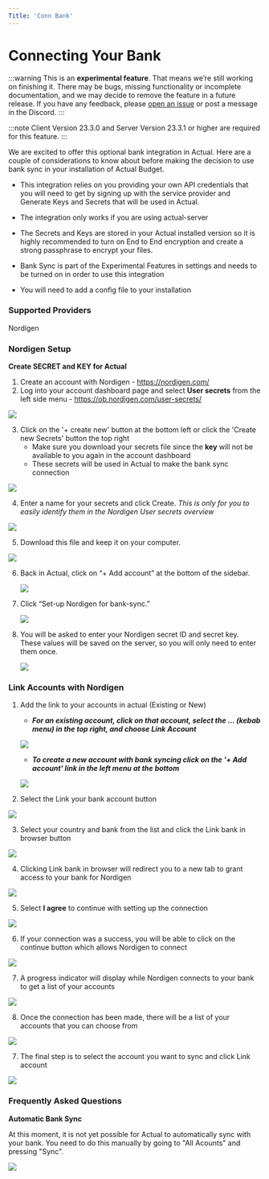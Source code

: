 ```yaml
---
Title: 'Conn Bank'
---
```


# Connecting Your Bank

:::warning
This is an **experimental feature**. That means we’re still working on finishing it. There may be bugs, missing functionality or incomplete documentation, and we may decide to remove the feature in a future release. If you have any feedback, please [open an issue](https://github.com/actualbudget/actual/issues) or post a message in the Discord.
:::

:::note
Client Version 23.3.0 and
Server Version 23.3.1 or higher are required for this feature.
:::

We are excited to offer this optional bank integration in Actual. Here are a couple of considerations to know about before making the decision to use bank sync in your installation of Actual Budget.

- This integration relies on you providing your own API credentials that you will need to get by signing up with the service provider and Generate Keys and Secrets that will be used in Actual.

- The integration only works if you are using actual-server

- The Secrets and Keys are stored in your Actual installed version so it is highly recommended to turn on End to End encryption and create a strong passphrase to encrypt your files.

- Bank Sync is part of the Experimental Features in settings and needs to be turned on in order to use this integration

- You will need to add a config file to your installation

### Supported Providers

Nordigen

### Nordigen Setup

**Create SECRET and KEY for Actual**

1. Create an account with Nordigen - https://nordigen.com/
2. Log into your account dashboard page and select **User secrets** from the left side menu - https://ob.nordigen.com/user-secrets/

![](/static/img/connecting-your-bank/connecting-your-bank-nordigen-01.png)

3. Click on the '+ create new' button at the bottom left or click the 'Create new Secrets' button the top right
   - Make sure you download your secrets file since the **key** will not be available to you again in the account dashboard
   - These secrets will be used in Actual to make the bank sync connection

![](/static/img/connecting-your-bank/connecting-your-bank-nordigen-02.png)

4. Enter a name for your secrets and click Create.
   _This is only for you to easily identify them in the Nordigen User secrets overview_

![](/static/img/connecting-your-bank/connecting-your-bank-nordigen-03.png)

5. Download this file and keep it on your computer.

![](/static/img/connecting-your-bank/connecting-your-bank-nordigen-04.png)

6. Back in Actual, click on “+ Add account” at the bottom of the sidebar.

   ![](/static/img/connecting-your-bank/connecting-your-bank-02.png)

7. Click “Set-up Nordigen for bank-sync.”

   ![](/static/img/connecting-your-bank/connecting-your-bank-nordigen-05.png)

8. You will be asked to enter your Nordigen secret ID and secret key. These values will be saved on the server, so you will only need to enter them once.

   ![](/static/img/connecting-your-bank/connecting-your-bank-nordigen-06.png)

### Link Accounts with Nordigen

1. Add the link to your accounts in actual (Existing or New)

   - **_For an existing account, click on that account, select the ... (kebab menu) in the top right, and choose Link Account_**

   ![](/static/img/connecting-your-bank/connecting-your-bank-01.png)

   - **_To create a new account with bank syncing click on the '+ Add account' link in the left menu at the bottom_**

   ![](/static/img/connecting-your-bank/connecting-your-bank-02.png)

2. Select the Link your bank account button

![](/static/img/connecting-your-bank/connecting-your-bank-03.png)

3. Select your country and bank from the list and click the Link bank in browser button

![](/static/img/connecting-your-bank/connecting-your-bank-04.png)

4. Clicking Link bank in browser will redirect you to a new tab to grant access to your bank for Nordigen

![](/static/img/connecting-your-bank/connecting-your-bank-05.png)

5. Select **I agree** to continue with setting up the connection

![](/static/img/connecting-your-bank/connecting-your-bank-06.png)

6. If your connection was a success, you will be able to click on the continue button which allows Nordigen to connect

![](/static/img/connecting-your-bank/connecting-your-bank-07.png)

7. A progress indicator will display while Nordigen connects to your bank to get a list of your accounts

![](/static/img/connecting-your-bank/connecting-your-bank-08.png)

8. Once the connection has been made, there will be a list of your accounts that you can choose from

![](/static/img/connecting-your-bank/connecting-your-bank-09.png)

7. The final step is to select the account you want to sync and click Link account

![](/static/img/connecting-your-bank/connecting-your-bank-10.png)

### Frequently Asked Questions

**Automatic Bank Sync**

At this moment, it is not yet possible for Actual to automatically sync with your bank. You need to do this manually by going to "All Acounts" and pressing "Sync".

![](/static/img/connecting-your-bank/syncing-with-your-bank.png)
